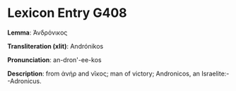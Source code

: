 # Lexicon Entry G408

**Lemma**: Ἀνδρόνικος

**Transliteration (xlit)**: Andrónikos

**Pronunciation**: an-dron'-ee-kos

**Description**:
from ἀνήρ and νῖκος; man of victory; Andronicos, an Israelite:--Adronicus.
